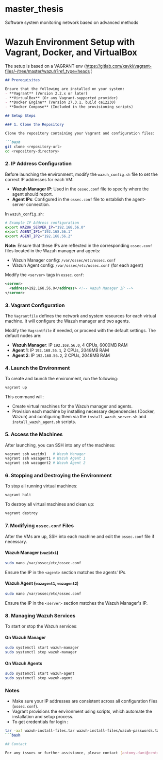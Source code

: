 # master_thesis
Software system monitoring network based on advanced methods


# Wazuh Environment Setup with Vagrant, Docker, and VirtualBox
The setup is based on a VAGRANT env (https://gitlab.com/xavki/vagrant-files/-/tree/master/wazuh?ref_type=heads )

```markdown
## Prerequisites

Ensure that the following are installed on your system:
- **Vagrant** (Version 2.2.x or later)
- **VirtualBox** (Or any Vagrant-supported provider)
- **Docker Engine** (Version 27.3.1, build ce12230)
- **Docker Compose** (Included in the provisioning scripts)

## Setup Steps

### 1. Clone the Repository

Clone the repository containing your Vagrant and configuration files:

```bash
git clone <repository-url>
cd <repository-directory>
```

### 2. IP Address Configuration

Before launching the environment, modify the `wazuh_config.sh` file to set the correct IP addresses for each VM:

- **Wazuh Manager IP**: Used in the `ossec.conf` file to specify where the agent should report.
- **Agent IPs**: Configured in the `ossec.conf` file to establish the agent-server connection.

In `wazuh_config.sh`:
```bash
# Example IP Address configuration
export WAZUH_SERVER_IP="192.168.56.0"
export AGENT_IP1="192.168.56.1"
export AGENT_IP2="192.168.56.2"
```

**Note:** Ensure that these IPs are reflected in the corresponding `ossec.conf` files located in the Wazuh manager and agents:
- Wazuh Manager config: `/var/ossec/etc/ossec.conf`
- Wazuh Agent config: `/var/ossec/etc/ossec.conf` (for each agent)

Modify the `<server>` tags in `ossec.conf`:
```xml
<server>
  <address>192.168.56.0</address> <!-- Wazuh Manager IP -->
</server>
```

### 3. Vagrant Configuration

The `Vagrantfile` defines the network and system resources for each virtual machine. It will configure the Wazuh manager and two agents.

Modify the `Vagrantfile` if needed, or proceed with the default settings. The default nodes are:

- **Wazuh Manager**: IP `192.168.56.0`, 4 CPUs, 6000MB RAM
- **Agent 1**: IP `192.168.56.1`, 2 CPUs, 2048MB RAM
- **Agent 2**: IP `192.168.56.2`, 2 CPUs, 2048MB RAM

### 4. Launch the Environment

To create and launch the environment, run the following:

```bash
vagrant up
```

This command will:
- Create virtual machines for the Wazuh manager and agents.
- Provision each machine by installing necessary dependencies (Docker, Wazuh) and configuring them via the `install_wazuh_server.sh` and `install_wazuh_agent.sh` scripts.

### 5. Access the Machines

After launching, you can SSH into any of the machines:

```bash
vagrant ssh wazidx1   # Wazuh Manager
vagrant ssh wazagent1 # Wazuh Agent 1
vagrant ssh wazagent2 # Wazuh Agent 2
```

### 6. Stopping and Destroying the Environment

To stop all running virtual machines:

```bash
vagrant halt
```

To destroy all virtual machines and clean up:

```bash
vagrant destroy
```

### 7. Modifying `ossec.conf` Files

After the VMs are up, SSH into each machine and edit the `ossec.conf` file if necessary.

#### Wazuh Manager (`wazidx1`)
```bash
sudo nano /var/ossec/etc/ossec.conf
```
Ensure the IP in the `<agent>` section matches the agents' IPs.

#### Wazuh Agent (`wazagent1`, `wazagent2`)
```bash
sudo nano /var/ossec/etc/ossec.conf
```
Ensure the IP in the `<server>` section matches the Wazuh Manager's IP.

### 8. Managing Wazuh Services

To start or stop the Wazuh services:

#### On Wazuh Manager
```bash
sudo systemctl start wazuh-manager
sudo systemctl stop wazuh-manager
```

#### On Wazuh Agents
```bash
sudo systemctl start wazuh-agent
sudo systemctl stop wazuh-agent
```

### Notes

- Make sure your IP addresses are consistent across all configuration files (`ossec.conf`).
- Vagrant provisions the environment using scripts, which automate the installation and setup process.
- To get credentials for login :  
```bash
tar -axf wazuh-install-files.tar wazuh-install-files/wazuh-passwords.txt -O | grep -P "\'admin\'" -A 1
```bash

## Contact

For any issues or further assistance, please contact [antony.davi@centrale.centralelille.fr](mailto:antony.davi@centrale.centralelille.fr).
```
